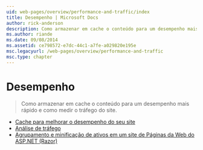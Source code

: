 ```yaml
---
uid: web-pages/overview/performance-and-traffic/index
title: Desempenho | Microsoft Docs
author: rick-anderson
description: Como armazenar em cache o conteúdo para um desempenho mais rápido e como medir o tráfego do site.
ms.author: riande
ms.date: 09/08/2014
ms.assetid: ce798572-e7dc-44c1-a7fe-a029820e195e
msc.legacyurl: /web-pages/overview/performance-and-traffic
msc.type: chapter
---
```

<a name="performance"></a>Desempenho
====================
> Como armazenar em cache o conteúdo para um desempenho mais rápido e como medir o tráfego do site.


- [Cache para melhorar o desempenho do seu site](15-caching-to-improve-the-performance-of-your-website.md)
- [Análise de tráfego](14-analyzing-traffic.md)
- [Agrupamento e minificação de ativos em um site de Páginas da Web do ASP.NET (Razor)](bundling-and-minifying-assets-in-an-aspnet-web-pages-razor-site.md)
